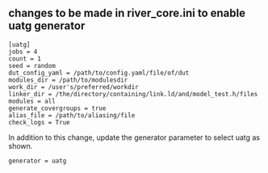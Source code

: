 ## changes to be made in river_core.ini to enable uatg generator
```
[uatg]
jobs = 4
count = 1
seed = random
dut_config_yaml = /path/to/config.yaml/file/of/dut
modules_dir = /path/to/modulesdir
work_dir = /user's/preferred/workdir
linker_dir = /the/directory/containing/link.ld/and/model_test.h/files
modules = all
generate_covergroups = true
alias_file = /path/to/aliasing/file 
check_logs = True
```

In addition to this change, update the generator parameter to select uatg as shown.
```
generator = uatg
```
